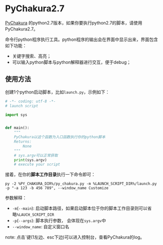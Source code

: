 # PyChakura2.7

[PyChakura](https://github.com/Tac213/PyChakura) 的python2.7版本，如果你要执行python2.7的脚本，请使用PyChakura2.7。

命令行python程序执行工具。python程序的输出会在界面中显示出来，界面包含如下功能：

- 关键字搜索、高亮；
- 可以输入python脚本与python解释器进行交互，便于debug；

## 使用方法

创建1个python启动脚本，比如`launch.py`，示例如下：

```python
# -*- coding: utf-8 -*-
# launch script

import sys


def main():
    """
    PyChakura以这个函数为入口函数执行你的python脚本
    Returns:
        None
    """
    # sys.argv可以正常获取
    print(sys.argv)
    # execute your script

```

接着，在你的**脚本工作目录**执行一下命令即可：

```
py -2 %PY_CHAKURA_DIR%/py_chakura.py -m %LAUNCH_SCRIPT_DIR%/launch.py -p "-a 123 -b 456 789", --window_name Customize
```

参数解释：

- `-m`(`--main`): 启动脚本路径，如果启动脚本位于你的脚本工作目录则可以省略`%LAUCH_SCRIPT_DIR`
- `-p`(`--args`): 脚本执行参数， 会体现在`sys.argv`中
- `--window_name`: 自定义窗口名

note: 点击`键(1左边、esc下边)可以进入控制台，查看PyChakura的log。

